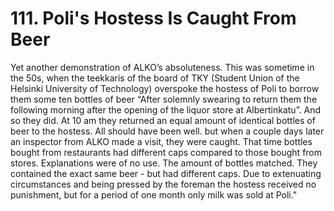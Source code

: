 


    
# 111. Poli's Hostess Is Caught From Beer

Yet another demonstration of ALKO’s absoluteness. This was sometime in the 50s, when the teekkaris of the board of TKY (Student Union of the Helsinki University of Technology) overspoke the hostess of Poli to borrow them some ten bottles of beer “After solemnly swearing to return them the following morning after the opening of the liquor store at Albertinkatu”. And so they did. At 10 am they returned an equal amount of identical bottles of beer to the hostess. All should have been well. but when a couple days later an inspector from ALKO made a visit, they were caught. That time bottles bought from restaurants had different caps compared to those bought from stores. Explanations were of no use. The amount of bottles matched. They contained the exact same beer - but had different caps. Due to extenuating circumstances and being pressed by the foreman the hostess received no punishment, but for a period of one month only milk was sold at Poli."
